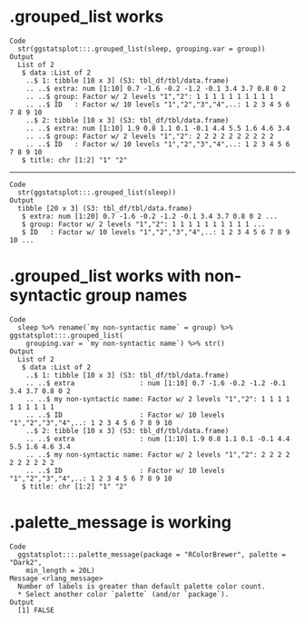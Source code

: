 # .grouped_list works

    Code
      str(ggstatsplot:::.grouped_list(sleep, grouping.var = group))
    Output
      List of 2
       $ data :List of 2
        ..$ 1: tibble [10 x 3] (S3: tbl_df/tbl/data.frame)
        .. ..$ extra: num [1:10] 0.7 -1.6 -0.2 -1.2 -0.1 3.4 3.7 0.8 0 2
        .. ..$ group: Factor w/ 2 levels "1","2": 1 1 1 1 1 1 1 1 1 1
        .. ..$ ID   : Factor w/ 10 levels "1","2","3","4",..: 1 2 3 4 5 6 7 8 9 10
        ..$ 2: tibble [10 x 3] (S3: tbl_df/tbl/data.frame)
        .. ..$ extra: num [1:10] 1.9 0.8 1.1 0.1 -0.1 4.4 5.5 1.6 4.6 3.4
        .. ..$ group: Factor w/ 2 levels "1","2": 2 2 2 2 2 2 2 2 2 2
        .. ..$ ID   : Factor w/ 10 levels "1","2","3","4",..: 1 2 3 4 5 6 7 8 9 10
       $ title: chr [1:2] "1" "2"

---

    Code
      str(ggstatsplot:::.grouped_list(sleep))
    Output
      tibble [20 x 3] (S3: tbl_df/tbl/data.frame)
       $ extra: num [1:20] 0.7 -1.6 -0.2 -1.2 -0.1 3.4 3.7 0.8 0 2 ...
       $ group: Factor w/ 2 levels "1","2": 1 1 1 1 1 1 1 1 1 1 ...
       $ ID   : Factor w/ 10 levels "1","2","3","4",..: 1 2 3 4 5 6 7 8 9 10 ...

# .grouped_list works with non-syntactic group names

    Code
      sleep %>% rename(`my non-syntactic name` = group) %>% ggstatsplot:::.grouped_list(
        grouping.var = `my non-syntactic name`) %>% str()
    Output
      List of 2
       $ data :List of 2
        ..$ 1: tibble [10 x 3] (S3: tbl_df/tbl/data.frame)
        .. ..$ extra                : num [1:10] 0.7 -1.6 -0.2 -1.2 -0.1 3.4 3.7 0.8 0 2
        .. ..$ my non-syntactic name: Factor w/ 2 levels "1","2": 1 1 1 1 1 1 1 1 1 1
        .. ..$ ID                   : Factor w/ 10 levels "1","2","3","4",..: 1 2 3 4 5 6 7 8 9 10
        ..$ 2: tibble [10 x 3] (S3: tbl_df/tbl/data.frame)
        .. ..$ extra                : num [1:10] 1.9 0.8 1.1 0.1 -0.1 4.4 5.5 1.6 4.6 3.4
        .. ..$ my non-syntactic name: Factor w/ 2 levels "1","2": 2 2 2 2 2 2 2 2 2 2
        .. ..$ ID                   : Factor w/ 10 levels "1","2","3","4",..: 1 2 3 4 5 6 7 8 9 10
       $ title: chr [1:2] "1" "2"

# .palette_message is working

    Code
      ggstatsplot:::.palette_message(package = "RColorBrewer", palette = "Dark2",
        min_length = 20L)
    Message <rlang_message>
      Number of labels is greater than default palette color count.
      * Select another color `palette` (and/or `package`).
    Output
      [1] FALSE

